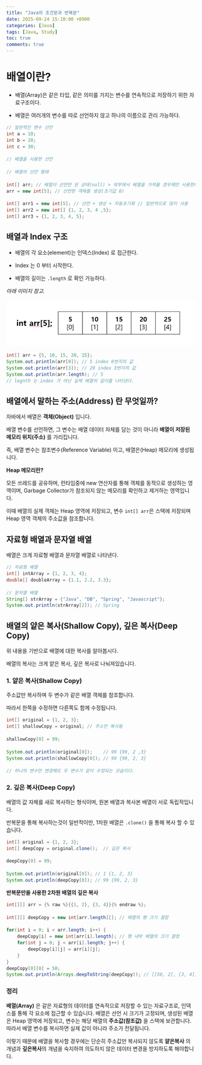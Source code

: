 ```yaml
---
title: "Java의 조건문과 반복문"
date: 2025-09-24 15:10:00 +0900
categories: [Java]
tags: [Java, Study]
toc: true
comments: true
---
```


# 배열이란?
* 배열(Array)은 같은 타입, 같은 의미를 가지는 변수를 연속적으로 저장하기 위한 자료구조이다.

* 배열은 여러개의 변수를 따로 선언하지 않고 하나의 이름으로 관리 가능하다.

```java
// 일반적인 변수 선언
int a = 10;
int b = 20;
int c = 30;

// 배열을 사용한 선언

// 배열의 선언 형태

int[] arr; // 배열이 선언만 된 상태(null) > 외부에서 배열을 가져올 경우에만 사용한다.
arr = new int[5]; // 선언한 객체를 생성(초기값 0)

int[] arr1 = new int[5]; // 선언 + 생성 + 자동초기화 // 일반적으로 많이 사용
int[] arr2 = new int[] {1, 2, 3, 4 ,5};
int[] arr3 = {1, 2, 3, 4, 5};

```

## 배열과 Index 구조
* 배열의 각 요소(element)는 인덱스(Index) 로 접근한다.

* Index 는 0 부터 시작한다.

* 배열의 길이는 `.length` 로 확인 가능하다.

*아래 이미지 참고.*

<img src="/assets/img/java/javaArrayIndex.png" alt="Java인덱스" width="600"/>

```java
int[] arr = {5, 10, 15, 20, 25};
System.out.println(arr[0]); // 5 index 0번지의 값
System.out.println(arr[3]); // 20 index 3번지의 값
System.out.println(arr.length); // 5
// legnth 는 index 가 아닌 실제 배열의 길이를 나타낸다.

```

## 배열에서 말하는 주소(Address) 란 무엇일까?
자바에서 배열은 **객체(Object)** 입니다.

배열 변수를 선언하면, 그 변수는 배열 데이터 자체를 담는 것이 아니라 **배열이 저장된 메모리 위치(주소)** 를 가리킵니다.

즉, 배열 변수는 참조변수(Reference Variable) 이고, 배열은(Heap) 메모리에 생성됩니다.

**Heap 메모리란?**

모든 쓰레드를 공유하며, 런타임중에 new 연산자를 통해 객체를 동적으로 생성하는 영역이며, Garbage Collector가 참조되지 않는 메모리를 확인하고 제거하는 영역입니다.

이때 배열의 실제 객체는 Heap 영역에 저장되고, 변수 `int[] arr`은 스택에 저장되며 Heap 영역 객체의 주소값을 참조합니다.

## 자료형 배열과 문자열 배열
배열은 크게 자료형 배열과 문자열 배열로 나타낸다.

```java
// 자료형 배열
int[] intArray = {1, 2, 3, 4};
double[] doubleArray = {1.1, 2.2, 3.3};

// 문자열 배열
String[] strArray = {"Java", "DB", "Spring", "Javascript"};
System.out.println(strArray[2]); // Spring

```

## 배열의 얕은 복사(Shallow Copy), 깊은 복사(Deep Copy)
위 내용을 기반으로 배열에 대한 복사를 알아봅시다.

배열의 복사는 크게 얕은 복사, 깊은 복사로 나눠져있습니다.

### 1. 얕은 복사(Shallow Copy)

주소값만 복사하며 두 변수가 같은 배열 객체를 참조합니다.

따라서 한쪽을 수정하면 다른쪽도 함께 수정됩니다.

```java
int[] original = {1, 2, 3};
int[] shallowCopy = original; // 주소만 복사됨

shallowCopy[0] = 99;

System.out.println(original[0]);    // 99 {99, 2 ,3}
System.out.println(shallowCopy[0]); // 99 {99, 2, 3}

// 하나의 변수만 변경해도 두 변수가 같이 수정되는 모습이다.

```

### 2. 깊은 복사(Deep Copy)
배열의 값 자체를 새로 복사하는 형식이며, 원본 배열과 복사본 배열이 서로 독립적입니다.

반복문을 통해 복사하는것이 일반적이만, 1차원 배열은 `.clone()` 을 통해 복사 할 수 있습니다.

```java
int[] original = {1, 2, 3};
int[] deepCopy = original.clone();  // 깊은 복사

deepCopy[0] = 99;

System.out.println(original[0]); // 1 {1, 2, 3}
System.out.println(deepCopy[0]); // 99 {99, 2, 3}

```

**반복문만을 사용한 2차원 배열의 깊은 복사**

```java
int[][] arr = {% raw %}{{1, 2}, {3, 4}}{% endraw %};

int[][] deepCopy = new int[arr.length][]; // 배열의 행 크기 결정

for(int i = 0; i < arr.length; i++) {
    deepCopy[i] = new int[arr[i].length]; // 행 내부 배열의 크기 결정
    for(int j = 0; j < arr[i].length; j++) {
        deepCopy[i][j] = arr[i][j];
    }
}
deepCopy[0][0] = 50;
System.out.println(Arrays.deepToString(deepCopy)); // [[50, 2], [3, 4]]
```

### 정리
**배열(Array)** 은 같은 자료형의 데이터를 연속적으로 저장할 수 있는 자료구조로, 인덱스를 통해 각 요소에 접근할 수 있습니다. 배열은 선언 시 크기가 고정되며, 생성된 배열은 Heap 영역에 저장되고, 변수는 해당 배열의 **주소값(참조값)** 을 스택에 보관합니다. 따라서 배열 변수를 복사하면 실제 값이 아니라 주소가 전달됩니다.

이렇기 때문에 배열을 복사할 경우에는 단순히 주소값만 복사되지 않도록 **얕은복사** 의 개념과 **깊은복사**의 개념을 숙지하여 의도하지 않은 데이터 변경을 방지하도록 해야합니다.











